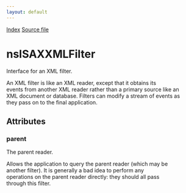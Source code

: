 ```yaml
---
layout: default
---
```

<div id='links'><a href="../index.html">Index</a>
<a href="http://dxr.mozilla.org/mozilla-central/source/parser/xml/nsISAXXMLFilter.idl">Source file</a>
</div>

# nsISAXXMLFilter #
  
Interface for an XML filter.  
  
An XML filter is like an XML reader, except that it obtains its  
events from another XML reader rather than a primary source like an  
XML document or database.  Filters can modify a stream of events as  
they pass on to the final application.  
  

## Attributes ##

### parent ###
  
The parent reader.  
  
Allows the application to query the parent reader (which may be  
another filter).  It is generally a bad idea to perform any  
operations on the parent reader directly: they should all pass  
through this filter.  
  
